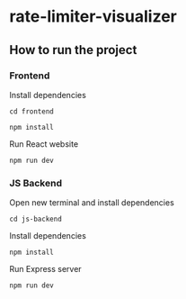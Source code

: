 # rate-limiter-visualizer

## How to run the project

### Frontend

Install dependencies

`cd frontend`

`npm install`

Run React website

`npm run dev`


### JS Backend

Open new terminal and install dependencies

`cd js-backend`

Install dependencies

`npm install`

Run Express server

`npm run dev`

